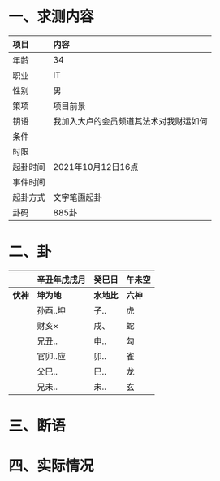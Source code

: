 # 一、求测内容
|项目|内容|
|:-|:-|
|年龄|34|
|职业|IT|
|性别|男|
|策项|项目前景|
|钥语|我加入大卢的会员频道其法术对我财运如何|
|条件||
|时限||
|起卦时间|2021年10月12日16点|
|事件时间||
|起卦方式|文字笔画起卦|
|卦码|885卦|

# 二、卦
||辛丑年戊戌月|癸巳日|午未空|
|:-|:-|:-|:-|
|**伏神**|**坤为地**|**水地比**|**六神**|
||孙酉..坤|子..|虎|
||财亥×|戌、|蛇|
||兄丑..|申..|勾|
||官卯..应|卯..|雀|
||父巳..|巳..|龙|
||兄未..|未..|玄|


# 三、断语

# 四、实际情况